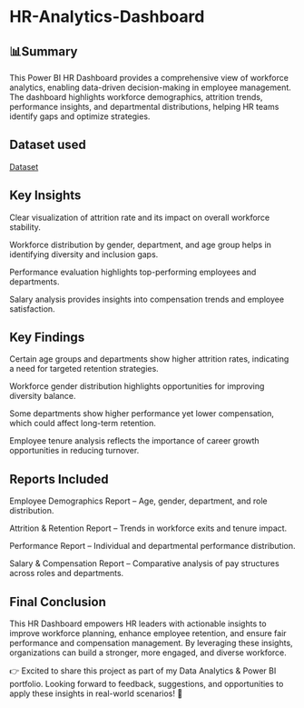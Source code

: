 # HR-Analytics-Dashboard
## 📊Summary
This Power BI HR Dashboard provides a comprehensive view of workforce analytics, enabling data-driven decision-making in employee management. The dashboard highlights workforce demographics, attrition trends, performance insights, and departmental distributions, helping HR teams identify gaps and optimize strategies.

## Dataset used
[Dataset](https://github.com/arsh-sandhu-1/HR-Analytics-Dashboard/blob/main/HR%20Data.xlsx)

## Key Insights

Clear visualization of attrition rate and its impact on overall workforce stability.

Workforce distribution by gender, department, and age group helps in identifying diversity and inclusion gaps.

Performance evaluation highlights top-performing employees and departments.

Salary analysis provides insights into compensation trends and employee satisfaction.

## Key Findings

Certain age groups and departments show higher attrition rates, indicating a need for targeted retention strategies.

Workforce gender distribution highlights opportunities for improving diversity balance.

Some departments show higher performance yet lower compensation, which could affect long-term retention.

Employee tenure analysis reflects the importance of career growth opportunities in reducing turnover.

## Reports Included

Employee Demographics Report – Age, gender, department, and role distribution.

Attrition & Retention Report – Trends in workforce exits and tenure impact.

Performance Report – Individual and departmental performance distribution.

Salary & Compensation Report – Comparative analysis of pay structures across roles and departments.

 ## Final Conclusion

This HR Dashboard empowers HR leaders with actionable insights to improve workforce planning, enhance employee retention, and ensure fair performance and compensation management. By leveraging these insights, organizations can build a stronger, more engaged, and diverse workforce.

👉 Excited to share this project as part of my Data Analytics & Power BI portfolio. Looking forward to feedback, suggestions, and opportunities to apply these insights in real-world scenarios! 🚀
